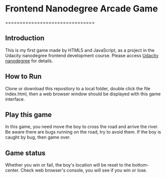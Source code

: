 # Frontend Nanodegree Arcade Game
===============================

## Introduction
This is my first game made by HTML5 and JavaScript, as a project in the Udacity nanodegree frontend development course. Please access [Udacity nanodegree](http://www.udacity.com) for details.

## How to Run
Clone or download this repository to a local folder, double click the file index.html, then a web browser window should be displayed with this game interface.

## Play this game
In this game, you need move the boy to cross the road and arrive the river. Be aware there are bugs running on the road, try to avoid them. If the boy is caught by bug, then game over.

## Game status
Whether you win or fail, the boy's location will be reset to the bottom-center.
Check web browser's console, you will see if you win or lose.
